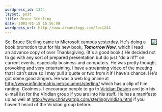 ```yaml
--- 
wordpress_id: 1244
layout: post
title: Bruce Sterling
date: 2003-01-15 15:56:00
wordpress_url: http://www.arcanology.com/?p=1244
---
```

<img hspace="10" border="1" align="right" src="http://www.arcanology.com/images/bsterling-web.jpg" />So, Bruce Sterling came to Microsoft campus yesterday. He's doing a book promotion tour for his new book, <strong><em>Tomorrow Now</em></strong>, which I read an advance copy of over Thanksgiving. (It's a good book.) He decided not to go with any sort of prepared presentation but do just "do a riff" on current events, especially business and computers. He was pretty thought provoking and very entertaining. I have a streaming video of the meeting that I can't save so I may pull a quote or two from it if I have a chance. He's got some good zingers. He was a web log online at <a href="http://www.infinitematrix.net/columns/sterling/">http://www.infinitematrix.net/columns/sterling/</a> which has a clip of him ranting. Coolness. I encourage people to go to <a href="http://www.viridiandesign.org">Viridian Design</a> and join his e-mail list for the Viridian group if you are into his stuff. He has a manifesto up as well at <a href="http://www.chriswaltrip.com/sterling/viridian.html">http://www.chriswaltrip.com/sterling/viridian.html</a> if you haven't heard of the Viridian group before.